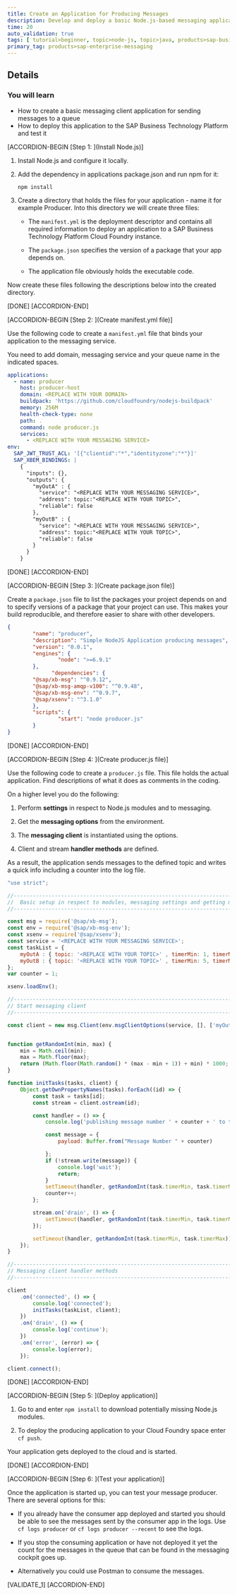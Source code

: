 ```yaml
---
title: Create an Application for Producing Messages
description: Develop and deploy a basic Node.js-based messaging application for sending messages to an SAP Enterprise Message Queue.
time: 20
auto_validation: true
tags: [ tutorial>beginner, topic>node-js, topic>java, products>sap-business-technology-platform, tutorial>license]
primary_tag: products>sap-enterprise-messaging
---
```



## Details
### You will learn
  - How to create a basic messaging client application for sending messages to a queue
  - How to deploy this application to the SAP Business Technology Platform and test it

[ACCORDION-BEGIN [Step 1: ](Install Node.js)]

1. Install Node.js and configure it locally.

2. Add the dependency in applications package.json and run npm for it:

    `npm install`

3. Create a directory that holds the files for your application - name it for example Producer. Into this directory we will create three files:

    - The `manifest.yml` is the deployment descriptor and contains all required information to deploy an application to a SAP Business Technology Platform Cloud Foundry instance.

    - The `package.json` specifies the version of a package that your app depends on.

    - The application file obviously holds the executable code.

Now create these files following the descriptions below into the created directory.

[DONE]
[ACCORDION-END]

[ACCORDION-BEGIN [Step 2: ](Create manifest.yml file)]

Use the following code to create a  `manifest.yml` file that binds your application to the messaging service.

You need to add domain, messaging service and your queue name in the indicated spaces.

```YAML
applications:
  - name: producer
    host: producer-host
    domain: <REPLACE WITH YOUR DOMAIN>
    buildpack: 'https://github.com/cloudfoundry/nodejs-buildpack'
    memory: 256M
    health-check-type: none
    path: .
    command: node producer.js
    services:
      - <REPLACE WITH YOUR MESSAGING SERVICE>
env:
  SAP_JWT_TRUST_ACL: '[{"clientid":"*","identityzone":"*"}]'
  SAP_XBEM_BINDINGS: |
    {
      "inputs": {},
      "outputs": {
        "myOutA" : {
          "service": "<REPLACE WITH YOUR MESSAGING SERVICE>",
          "address": topic:"<REPLACE WITH YOUR TOPIC>",
          "reliable": false
        },
        "myOutB" : {
          "service": "<REPLACE WITH YOUR MESSAGING SERVICE>",
          "address": topic:"<REPLACE WITH YOUR TOPIC>",
          "reliable": false
        }
      }
    }
```

[DONE]
[ACCORDION-END]

[ACCORDION-BEGIN [Step 3: ](Create package.json file)]

Create a `package.json` file to list the packages your project depends on and to specify versions of a package that your project can use. This makes your build reproducible, and therefore easier to share with other developers.

```JSON
{
        "name": "producer",
        "description": "Simple NodeJS Application producing messages",
        "version": "0.0.1",
        "engines": {
                "node": ">=6.9.1"
        },
              "dependencies": {
        "@sap/xb-msg": "^0.9.12",
        "@sap/xb-msg-amqp-v100": "^0.9.48",
        "@sap/xb-msg-env": "^0.9.7",
        "@sap/xsenv": "^3.1.0"
        },
        "scripts": {
                "start": "node producer.js"
        }
}
```

[DONE]
[ACCORDION-END]


[ACCORDION-BEGIN [Step 4: ](Create producer.js file)]

Use the following code to create a `producer.js` file. This file holds the actual application. Find descriptions of what it does as comments in the coding.

On a higher level you do the following:

1. Perform **settings** in respect to Node.js modules and to messaging.

2. Get the **messaging options** from the environment.

3. The **messaging client** is instantiated using the options.

4. Client and stream **handler methods** are defined.

As a result, the application sends messages to the defined topic and writes a quick info including a counter into the log file.

```JavaScript
"use strict";

//------------------------------------------------------------------------------------------------------------------
//  Basic setup in respect to modules, messaging settings and getting messaging options
//------------------------------------------------------------------------------------------------------------------

const msg = require('@sap/xb-msg');
const env = require('@sap/xb-msg-env');
const xsenv = require('@sap/xsenv');
const service = '<REPLACE WITH YOUR MESSAGING SERVICE>';
const taskList = {
    myOutA : { topic: '<REPLACE WITH YOUR TOPIC>' , timerMin: 1, timerMax: 11 },
    myOutB : { topic: '<REPLACE WITH YOUR TOPIC>' , timerMin: 5, timerMax:  8 }
};
var counter = 1;

xsenv.loadEnv();

//------------------------------------------------------------------------------------------------------------------
// Start messaging client
//------------------------------------------------------------------------------------------------------------------

const client = new msg.Client(env.msgClientOptions(service, [], ['myOutA', 'myOutB']));


function getRandomInt(min, max) {
    min = Math.ceil(min);
    max = Math.floor(max);
    return (Math.floor(Math.random() * (max - min + 1)) + min) * 1000;
}

function initTasks(tasks, client) {
    Object.getOwnPropertyNames(tasks).forEach((id) => {
        const task = tasks[id];
        const stream = client.ostream(id);

        const handler = () => {
            console.log('publishing message number ' + counter + ' to topic ' + task.topic);

            const message = {
                payload: Buffer.from("Message Number " + counter)

            };
            if (!stream.write(message)) {
                console.log('wait');
                return;
            }
            setTimeout(handler, getRandomInt(task.timerMin, task.timerMax));
            counter++;
        };

        stream.on('drain', () => {
            setTimeout(handler, getRandomInt(task.timerMin, task.timerMax));
        });

        setTimeout(handler, getRandomInt(task.timerMin, task.timerMax));
    });
}

//------------------------------------------------------------------------------------------------------------------
// Messaging client handler methods
//------------------------------------------------------------------------------------------------------------------

client
    .on('connected', () => {
        console.log('connected');
        initTasks(taskList, client);
    })
    .on('drain', () => {
        console.log('continue');
    })
    .on('error', (error) => {
        console.log(error);
    });

client.connect();
```


[DONE]
[ACCORDION-END]

[ACCORDION-BEGIN [Step 5: ](Deploy application)]

1.	Go to <filepath directory to manifest.yml> and enter `npm install` to download potentially missing Node.js modules.

2.	To deploy the producing application to your Cloud Foundry space enter `cf push`.

Your application gets deployed to the cloud and is started.

[DONE]
[ACCORDION-END]

[ACCORDION-BEGIN [Step 6: ](Test your application)]

Once the application is started up, you can test your message producer. There are several options for this:

- If you already have the consumer app deployed and started you should be able to see the messages sent by the consumer app in the logs. Use  `cf logs producer` or `cf logs producer --recent`  to see the logs.

- If you stop the consuming application or have not deployed it yet the count for the messages in the queue that can be found in the messaging cockpit goes up.

- Alternatively you could use Postman to consume the messages.

[VALIDATE_1]
[ACCORDION-END]
